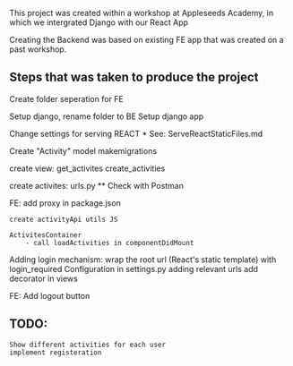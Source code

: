 This project was created within a workshop at Appleseeds Academy, in which we intergrated Django with our React App

Creating the Backend was based on existing FE app that was created on a past workshop.

## Steps that was taken to produce the project

Create folder seperation for FE

Setup django, rename folder to BE
Setup django app

Change settings for serving REACT
    * See: ServeReactStaticFiles.md


Create "Activity" model
    makemigrations


create view:
    get_activites
    create_activities

create activites: urls.py
** Check with Postman

FE:
    add proxy in package.json

    create activityApi utils JS

    ActivitesContainer
        - call loadActivities in componentDidMount


Adding login mechanism:
    wrap the root url (React's static template) with login_required
    Configuration in settings.py
    adding relevant urls
    add decorator in views

FE:
    Add logout button


## TODO:
    Show different activities for each user
    implement registeration
